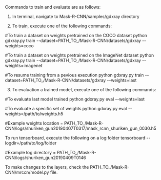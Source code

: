 Commands to train and evaluate are as follows:

1. In terminal, navigate to Mask-R-CNN/samples/gdxray directory

2. To train, execute one of the following commands:

  #To train a dataset on weights pretrained on the COCO dataset
  python gdxray.py train --dataset=PATH_TO_/Mask-R-CNN/datasets/gdxray --weights=coco

  #To train a dataset on weights pretrained on the ImageNet dataset
  python gdxray.py train --dataset=PATH_TO_/Mask-R-CNN/datasets/gdxray --weights=imagenet

  #To resume training from a pevious execution
  python gdxray.py train --dataset=PATH_TO_/Mask-R-CNN/datasets/gdxray --weights=last

3. To evaluation a trained model, execute one of the following commands:

  #To evaluate last model trained
  python gdxray.py eval --weights=last

  #To evaluate a specific set of weights
  python gdxray.py eval --weights=/path/to/weights.h5

  #Example weights location = PATH_TO_/Mask-R-CNN/logs/shuriken_gun20190407T0317/mask_rcnn_shuriken_gun_0030.h5

To run tensorboard, execute the following on a log folder
  tensorboard --logdir=/path/to/log/folder
  
  #Example log directory = PATH_TO_/Mask-R-CNN/logs/shuriken_gun20190409T0146
  
To make changes to the layers, check the PATH_TO_/Mask-R-CNN/mrccn/model.py file.
